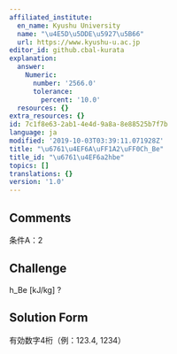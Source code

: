```yaml
---
affiliated_institute:
  en_name: Kyushu University
  name: "\u4E5D\u5DDE\u5927\u5B66"
  url: https://www.kyushu-u.ac.jp
editor_id: github.cbal-kurata
explanation:
  answer:
    Numeric:
      number: '2566.0'
      tolerance:
        percent: '10.0'
  resources: {}
extra_resources: {}
id: 7c1f8e63-2ab1-4e4d-9a8a-8e88525b7f7b
language: ja
modified: '2019-10-03T03:39:11.071928Z'
title: "\u6761\u4EF6A\uFF1A2\uFF0Ch_Be"
title_id: "\u6761\u4EF6a2hbe"
topics: []
translations: {}
version: '1.0'
---
```


## Comments
条件A：2

## Challenge
h_Be [kJ/kg] ?

## Solution Form
有効数字4桁（例：123.4,  1234）




